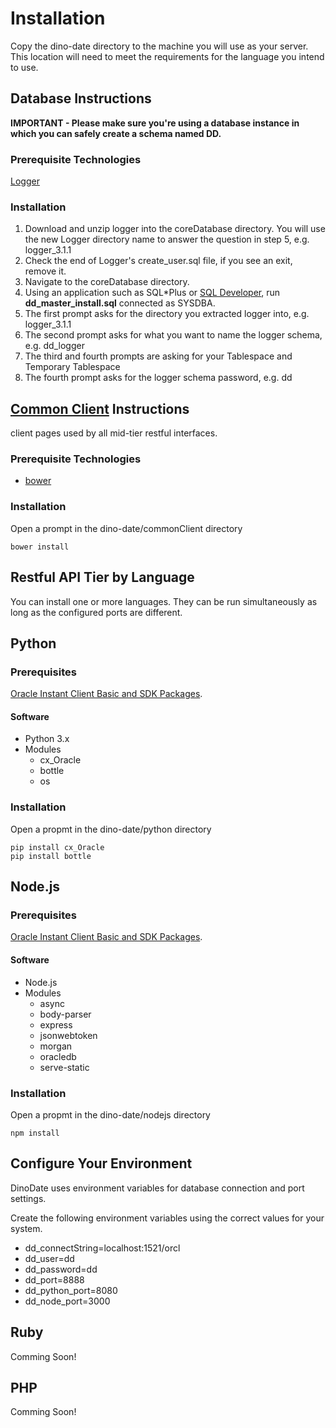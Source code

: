 # Installation
Copy the dino-date directory to the machine you will use as your server.  This location will need to meet the requirements for the language you intend to use.

## Database Instructions

**IMPORTANT - Please make sure you're using a database instance in which you can safely create a schema named DD.**

### Prerequisite Technologies
[Logger](https://github.com/OraOpenSource/Logger)

### Installation
1. Download and unzip logger into the coreDatabase directory.
 You will use the new Logger directory name to answer the question in step 5, e.g. logger_3.1.1
2. Check the end of Logger's create_user.sql file, if you see an exit, remove it.
3. Navigate to the coreDatabase directory.
4. Using an application such as SQL*Plus or [SQL Developer](http://www.oracle.com/technetwork/developer-tools/sql-developer/overview/index.html), run **dd_master_install.sql** connected as SYSDBA.
5. The first prompt asks for the directory you extracted logger into, e.g. logger_3.1.1
6. The second prompt asks for what you want to name the logger schema, e.g. dd_logger
7. The third and fourth prompts are asking for your Tablespace and Temporary Tablespace
8. The fourth prompt asks for the logger schema password, e.g. dd

## [Common Client](https://github.com/oracle/dino-date/commonClient/tree/master/README.md) Instructions
client pages used by all mid-tier restful interfaces.

### Prerequisite Technologies
* [bower](http://bower.io/#install-bower)

### Installation
Open a prompt in the dino-date/commonClient directory

```
bower install
```

## Restful API Tier by Language
You can install one or more languages.  They can be run simultaneously as long as the configured ports are different.

## Python

### Prerequisites
[Oracle Instant Client Basic and SDK Packages](http://www.oracle.com/technetwork/database/features/instant-client/index-097480.html).

#### Software
* Python 3.x
* Modules
  * cx_Oracle
  * bottle
  * os

### Installation
Open a propmt in the dino-date/python directory

```
pip install cx_Oracle
pip install bottle
```

## Node.js

### Prerequisites
[Oracle Instant Client Basic and SDK Packages](http://www.oracle.com/technetwork/database/features/instant-client/index-097480.html).

#### Software
* Node.js
* Modules
   * async
   * body-parser
   * express
   * jsonwebtoken
   * morgan
   * oracledb
   * serve-static

### Installation
Open a propmt in the dino-date/nodejs directory

```
npm install
```

## Configure Your Environment

DinoDate uses environment variables for database connection and port settings.

Create the following environment variables using the correct values for your system.
* dd_connectString=localhost:1521/orcl
* dd_user=dd
* dd_password=dd
* dd_port=8888
* dd_python_port=8080
* dd_node_port=3000

## Ruby
Comming Soon!

## PHP
Comming Soon!
